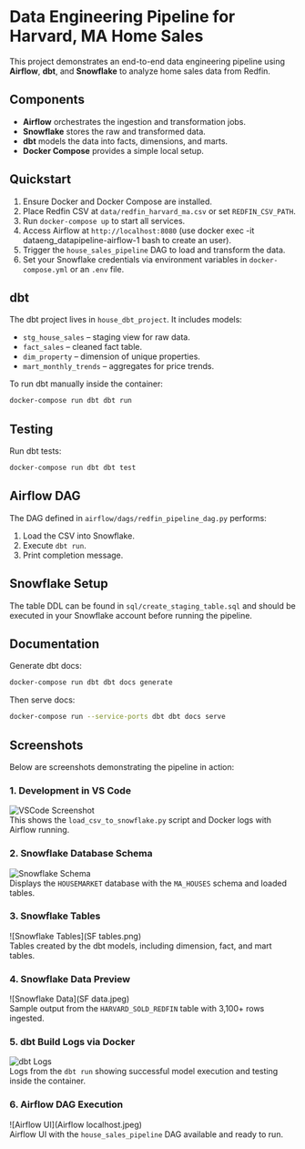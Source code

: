 # Data Engineering Pipeline for Harvard, MA Home Sales

This project demonstrates an end-to-end data engineering pipeline using **Airflow**, **dbt**, and **Snowflake** to analyze home sales data from Redfin.

## Components
- **Airflow** orchestrates the ingestion and transformation jobs.
- **Snowflake** stores the raw and transformed data.
- **dbt** models the data into facts, dimensions, and marts.
- **Docker Compose** provides a simple local setup.

## Quickstart
1. Ensure Docker and Docker Compose are installed.
2. Place Redfin CSV at `data/redfin_harvard_ma.csv` or set `REDFIN_CSV_PATH`. 
3. Run `docker-compose up` to start all services.
4. Access Airflow at `http://localhost:8080` (use docker exec -it dataeng_datapipeline-airflow-1 bash to create an user).
5. Trigger the `house_sales_pipeline` DAG to load and transform the data.
6. Set your Snowflake credentials via environment variables in `docker-compose.yml` or an `.env` file.

## dbt
The dbt project lives in `house_dbt_project`. It includes models:
- `stg_house_sales` – staging view for raw data.
- `fact_sales` – cleaned fact table.
- `dim_property` – dimension of unique properties.
- `mart_monthly_trends` – aggregates for price trends.

To run dbt manually inside the container:
```bash
docker-compose run dbt dbt run
```

## Testing
Run dbt tests:
```bash
docker-compose run dbt dbt test
```

## Airflow DAG
The DAG defined in `airflow/dags/redfin_pipeline_dag.py` performs:
1. Load the CSV into Snowflake.
2. Execute `dbt run`.
3. Print completion message.

## Snowflake Setup
The table DDL can be found in `sql/create_staging_table.sql` and should be executed in your Snowflake account before running the pipeline.

## Documentation
Generate dbt docs:
```bash
docker-compose run dbt dbt docs generate
```
Then serve docs:
```bash
docker-compose run --service-ports dbt dbt docs serve
```
## Screenshots

Below are screenshots demonstrating the pipeline in action:

### 1. Development in VS Code
![VSCode Screenshot](VSCODE.jpeg)  
This shows the `load_csv_to_snowflake.py` script and Docker logs with Airflow running.

### 2. Snowflake Database Schema
![Snowflake Schema](Snowflake.png)  
Displays the `HOUSEMARKET` database with the `MA_HOUSES` schema and loaded tables.

### 3. Snowflake Tables
![Snowflake Tables](SF tables.png)  
Tables created by the dbt models, including dimension, fact, and mart tables.

### 4. Snowflake Data Preview
![Snowflake Data](SF data.jpeg)  
Sample output from the `HARVARD_SOLD_REDFIN` table with 3,100+ rows ingested.

### 5. dbt Build Logs via Docker
![dbt Logs](Docker_dbt.jpeg)  
Logs from the `dbt run` showing successful model execution and testing inside the container.

### 6. Airflow DAG Execution
![Airflow UI](Airflow localhost.jpeg)  
Airflow UI with the `house_sales_pipeline` DAG available and ready to run.

